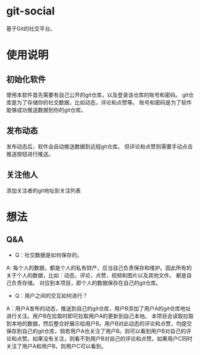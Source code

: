 # git-social

基于Git的社交平台。

# 使用说明

## 初始化软件
使用本软件首先需要有自己公开的git仓库，以及登录该仓库的账号和密码。
git仓库是为了存储你的社交数据，比如动态，评论和点赞等。
账号和密码是为了软件能够成功推送数据到你的git仓库。

## 发布动态
发布动态后，软件会自动推送数据到远程git仓库。
但评论和点赞则需要手动点击推送按钮进行推送。

## 关注他人
添加关注者的git地址到关注列表

# 想法

## Q&A

- Q：社交数据是如何保存的。

A: 每个人的数据，都是个人的私有财产，应当自己负责保存和维护。因此所有的关于个人的数据，比如：动态，评论，点赞，视频和图片以及其他文件。
都是自己负责存储。
对应到本项目，即个人的数据保存在自己的git仓库。

- Q：用户之间的交互如何进行？

A：用户A发布的动态，推送到自己的git仓库，用户B添加了用户A的git仓库地址进行关注。用户B在拉取时即可拉取用户A的更新到自己本地。
本项目会读取拉取到本地的数据，然后整合好展示给用户B。用户B对此动态的评论和点赞，均提交保存到自己的git仓库，倘若用户A也关注了用户B。则可以看到用户B对自己的评论和点赞。如果没有关注，则看不到用户B对自己的评论和点赞。如果用户C同时关注了用户A和用户B，则用户C可以看到。
